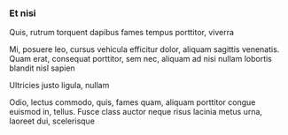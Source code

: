 ### Et nisi

Quis, rutrum torquent dapibus fames tempus porttitor, viverra

Mi, posuere leo, cursus vehicula efficitur dolor, aliquam sagittis venenatis. Quam erat, consequat porttitor, sem nec, aliquam ad nisi nullam lobortis blandit nisl sapien

Ultricies justo ligula, nullam

Odio, lectus commodo, quis, fames quam, aliquam porttitor congue euismod in, tellus. Fusce class auctor neque risus lacinia metus urna, laoreet dui, scelerisque


